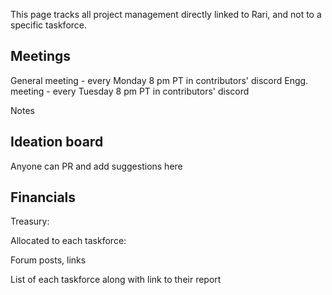 This page tracks all project management directly linked to Rari, and not to a specific taskforce.

## Meetings

General meeting - every Monday 8 pm PT in contributors' discord
Engg. meeting - every Tuesday 8 pm PT in contributors' discord

Notes

## Ideation board

Anyone can PR and add suggestions here

## Financials

Treasury:

Allocated to each taskforce:

Forum posts, links

List of each taskforce along with link to their report
